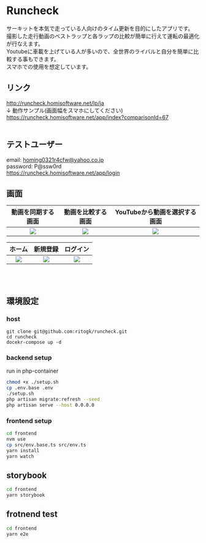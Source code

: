 # Runcheck
サーキットを本気で走っている人向けのタイム更新を目的にしたアプリです。  
撮影した走行動画のベストラップと各ラップの比較が簡単に行えて運転の最適化が行なえます。  
Youtubeに車載を上げている人が多いので、全世界のライバルと自分を簡単に比較する事もできます。  
スマホでの使用を想定しています。  
  

## リンク
http://runcheck.homisoftware.net/lp/ja <br>
↓ 動作サンプル(画面幅をスマホにしてください)<br>
https://runcheck.homisoftware.net/app/index?comparisonId=67<br>
<br>

## テストユーザー
email: homing0321r4cfw@yahoo.co.jp  
password: P@ssw0rd  
https://runcheck.homisoftware.net/app/login  

## 画面



| 動画を同期する画面 | 動画を比較する画面 | YouTubeから動画を選択する画面 |
| :-: | :-: | :-: |
| <img src="https://github.com/ritogk/runcheck/assets/72111956/385a9f76-f9c1-4771-82c9-cb9d13463790"> | <img src="https://github.com/ritogk/runcheck/assets/72111956/e5da37f9-6702-4cd9-889d-dbfceccbc116"> | <img src="https://github.com/ritogk/runcheck/assets/72111956/87748827-2d3c-4ab7-9f16-0b38dfcf765a"> |


| ホーム | 新規登録 | ログイン |
| :-: | :-: | :-: |
| <img src="https://github.com/ritogk/runcheck/assets/72111956/358c16e9-21e2-43f8-9a0b-bed9ac946846"> | <img src="https://github.com/ritogk/runcheck/assets/72111956/8bb15596-ada8-4d62-bb10-c3ded5129141"> | <img src="https://github.com/ritogk/runcheck/assets/72111956/5704f020-2779-4d99-916d-48af0e28a63a"> |
<br>
<br>

## 環境設定

### host

```
git clone git@github.com:ritogk/runcheck.git
cd runcheck
docekr-compose up -d
```

### backend setup
run in php-container
```sh
chmod +x ./setup.sh
cp .env.base .env
./setup.sh
php artisan migrate:refresh --seed
php artisan serve --host 0.0.0.0
```

### frontend setup
```sh
cd frontend
nvm use
cp src/env.base.ts src/env.ts
yarn install
yarn watch
```

## storybook
```sh
cd frontend
yarn storybook
```

## frotnend test
```sh
cd frontend
yarn e2e
```

<br>
<br>
